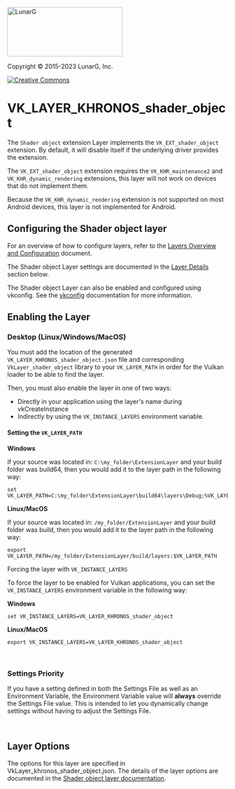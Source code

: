 <!-- markdownlint-disable MD041 -->
<p align="left"><img src="https://vulkan.lunarg.com/img/NewLunarGLogoBlack.png" alt="LunarG" width=263 height=113 /></p>

Copyright &copy; 2015-2023 LunarG, Inc.

[![Creative Commons][3]][4]

[3]: https://i.creativecommons.org/l/by-nd/4.0/88x31.png "Creative Commons License"
[4]: https://creativecommons.org/licenses/by-nd/4.0/


# VK\_LAYER\_KHRONOS\_shader_object
The `Shader object` extension Layer implements the `VK_EXT_shader_object` extension.
By default, it will disable itself if the underlying driver provides the extension.

The `VK_EXT_shader_object` extension requires the `VK_KHR_maintenance2` and `VK_KHR_dynamic_rendering` extensions, this layer will not work on devices that do not implement them.

Because the `VK_KHR_dynamic_rendering` extension is not supported on most Android devices, this layer is not implemented for Android.

## Configuring the Shader object layer

For an overview of how to configure layers, refer to the [Layers Overview and Configuration](https://vulkan.lunarg.com/doc/sdk/latest/windows/layer_configuration.html) document.

The Shader object Layer settings are documented in the [Layer Details](https://vulkan.lunarg.com/doc/sdk/latest/windows/shader_object_layer.html#user-content-layer-details) section below.

The Shader object Layer can also be enabled and configured using vkconfig. See the [vkconfig](https://vulkan.lunarg.com/doc/sdk/latest/windows/vkconfig.html) documentation for more information.


## Enabling the Layer

### Desktop (Linux/Windows/MacOS)

You must add the location of the generated `VK_LAYER_KHRONOS_shader_object.json` file and corresponding
`VkLayer_shader_object` library to your `VK_LAYER_PATH` in order for the Vulkan loader to be able
to find the layer.

Then, you must also enable the layer in one of two ways:

 * Directly in your application using the layer's name during vkCreateInstance
 * Indirectly by using the `VK_INSTANCE_LAYERS` environment variable.

#### Setting the `VK_LAYER_PATH`

**Windows**

If your source was located in: `C:\my_folder\ExtensionLayer` and your build folder was build64, then you would add it to the layer path in the following way:

    set VK_LAYER_PATH=C:\my_folder\ExtensionLayer\build64\layers\Debug;%VK_LAYER_PATH%

**Linux/MacOS**

If your source was located in: `/my_folder/ExtensionLayer` and your build folder was build, then you would add it to the layer path in the following way:

    export VK_LAYER_PATH=/my_folder/ExtensionLayer/build/layers:$VK_LAYER_PATH

Forcing the layer with `VK_INSTANCE_LAYERS`

To force the layer to be enabled for Vulkan applications, you can set the `VK_INSTANCE_LAYERS` environment variable in the following way:

**Windows**

    set VK_INSTANCE_LAYERS=VK_LAYER_KHRONOS_shader_object

**Linux/MacOS**

    export VK_INSTANCE_LAYERS=VK_LAYER_KHRONOS_shader_object

<br>

### Settings Priority

If you have a setting defined in both the Settings File as well as an Environment
Variable, the Environment Variable value will **always** override the Settings File
value.
This is intended to let you dynamically change settings without having to adjust
the Settings File.

<br>


## Layer Options

The options for this layer are specified in VkLayer_khronos_shader_object.json. The details of the layer options are documented in the [Shader object layer documentation](https://vulkan.lunarg.com/doc/sdk/latest/windows/shader_object_layer.html).
